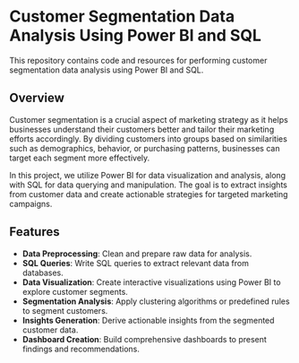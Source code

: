 # Customer Segmentation Data Analysis Using Power BI and SQL

This repository contains code and resources for performing customer segmentation data analysis using Power BI and SQL.

## Overview

Customer segmentation is a crucial aspect of marketing strategy as it helps businesses understand their customers better and tailor their marketing efforts accordingly. By dividing customers into groups based on similarities such as demographics, behavior, or purchasing patterns, businesses can target each segment more effectively.

In this project, we utilize Power BI for data visualization and analysis, along with SQL for data querying and manipulation. The goal is to extract insights from customer data and create actionable strategies for targeted marketing campaigns.

## Features

- **Data Preprocessing**: Clean and prepare raw data for analysis.
- **SQL Queries**: Write SQL queries to extract relevant data from databases.
- **Data Visualization**: Create interactive visualizations using Power BI to explore customer segments.
- **Segmentation Analysis**: Apply clustering algorithms or predefined rules to segment customers.
- **Insights Generation**: Derive actionable insights from the segmented customer data.
- **Dashboard Creation**: Build comprehensive dashboards to present findings and recommendations.



